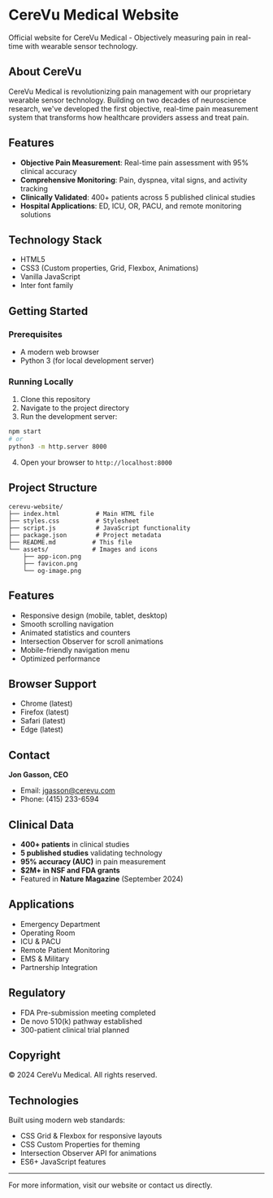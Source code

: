 # CereVu Medical Website

Official website for CereVu Medical - Objectively measuring pain in real-time with wearable sensor technology.

## About CereVu

CereVu Medical is revolutionizing pain management with our proprietary wearable sensor technology. Building on two decades of neuroscience research, we've developed the first objective, real-time pain measurement system that transforms how healthcare providers assess and treat pain.

## Features

- **Objective Pain Measurement**: Real-time pain assessment with 95% clinical accuracy
- **Comprehensive Monitoring**: Pain, dyspnea, vital signs, and activity tracking
- **Clinically Validated**: 400+ patients across 5 published clinical studies
- **Hospital Applications**: ED, ICU, OR, PACU, and remote monitoring solutions

## Technology Stack

- HTML5
- CSS3 (Custom properties, Grid, Flexbox, Animations)
- Vanilla JavaScript
- Inter font family

## Getting Started

### Prerequisites

- A modern web browser
- Python 3 (for local development server)

### Running Locally

1. Clone this repository
2. Navigate to the project directory
3. Run the development server:

```bash
npm start
# or
python3 -m http.server 8000
```

4. Open your browser to `http://localhost:8000`

## Project Structure

```
cerevu-website/
├── index.html          # Main HTML file
├── styles.css          # Stylesheet
├── script.js           # JavaScript functionality
├── package.json        # Project metadata
├── README.md          # This file
└── assets/            # Images and icons
    ├── app-icon.png
    ├── favicon.png
    └── og-image.png
```

## Features

- Responsive design (mobile, tablet, desktop)
- Smooth scrolling navigation
- Animated statistics and counters
- Intersection Observer for scroll animations
- Mobile-friendly navigation menu
- Optimized performance

## Browser Support

- Chrome (latest)
- Firefox (latest)
- Safari (latest)
- Edge (latest)

## Contact

**Jon Gasson, CEO**
- Email: jgasson@cerevu.com
- Phone: (415) 233-6594

## Clinical Data

- **400+ patients** in clinical studies
- **5 published studies** validating technology
- **95% accuracy (AUC)** in pain measurement
- **$2M+ in NSF and FDA grants**
- Featured in **Nature Magazine** (September 2024)

## Applications

- Emergency Department
- Operating Room
- ICU & PACU
- Remote Patient Monitoring
- EMS & Military
- Partnership Integration

## Regulatory

- FDA Pre-submission meeting completed
- De novo 510(k) pathway established
- 300-patient clinical trial planned

## Copyright

© 2024 CereVu Medical. All rights reserved.

## Technologies

Built using modern web standards:
- CSS Grid & Flexbox for responsive layouts
- CSS Custom Properties for theming
- Intersection Observer API for animations
- ES6+ JavaScript features

---

For more information, visit our website or contact us directly.

